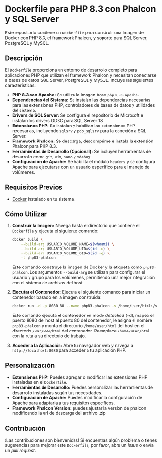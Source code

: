 # Dockerfile para PHP 8.3 con Phalcon y SQL Server

Este repositorio contiene un `Dockerfile` para construir una imagen de Docker con PHP 8.3, el framework Phalcon, y soporte para SQL Server, PostgreSQL y MySQL.

## Descripción

El `Dockerfile` proporciona un entorno de desarrollo completo para aplicaciones PHP que utilizan el framework Phalcon y necesitan conectarse a bases de datos SQL Server, PostgreSQL y MySQL. Incluye las siguientes características:

* **PHP 8.3 con Apache:** Se utiliza la imagen base `php:8.3-apache`.
* **Dependencias del Sistema:** Se instalan las dependencias necesarias para las extensiones PHP, controladores de bases de datos y utilidades del sistema.
* **Drivers de SQL Server:** Se configura el repositorio de Microsoft e instalan los drivers ODBC para SQL Server 18.
* **Extensiones PHP:** Se instalan y habilitan las extensiones PHP necesarias, incluyendo `sqlsrv` y `pdo_sqlsrv` para la conexión a SQL Server.
* **Framework Phalcon:** Se descarga, descomprime e instala la extensión Phalcon para PHP 8.3.
* **Herramientas de Desarrollo (Opcional):** Se incluyen herramientas de desarrollo como `git`, `vim`, `nano` y `xdebug`.
* **Configuración de Apache:** Se habilita el módulo `headers` y se configura Apache para ejecutarse con un usuario específico para el manejo de volúmenes.

## Requisitos Previos

* [Docker](https://www.docker.com/) instalado en tu sistema.

## Cómo Utilizar

1.  **Construir la Imagen:**
    Navega hasta el directorio que contiene el `Dockerfile` y ejecuta el siguiente comando:

    ```bash
    docker build \
        --build-arg USUARIO_VOLUME_NAME=$(whoami) \
        --build-arg USUARIO_VOLUME_UID=$(id -u) \
        --build-arg USUARIO_VOLUME_GID=$(id -g) \
        -t php83-phalcon .
    ```

    Este comando construye la imagen de Docker y la etiqueta como `php83-phalcon`. Los argumentos `--build-arg` se utilizan para configurar el usuario y grupo para los volúmenes, permitiendo una mejor integración con el sistema de archivos del host.

2.  **Ejecutar el Contenedor:**
    Ejecuta el siguiente comando para iniciar un contenedor basado en la imagen construida:

    ```bash
    docker run -d -p 8080:80 --name php83-phalcon -v /home/user/html:/var/www/html php83-phalcon:latest
    ```

    Este comando ejecuta el contenedor en modo *detached* (-d), mapea el puerto 8080 del host al puerto 80 del contenedor, le asigna el nombre `php83-phalcon` y monta el directorio `/home/user/html` del host en el directorio `/var/www/html` del contenedor. Reemplace `/home/user/html` con la ruta a su directorio de trabajo.

3.  **Acceder a la Aplicación:**
    Abre tu navegador web y navega a `http://localhost:8080` para acceder a tu aplicación PHP.

## Personalización

* **Extensiones PHP:** Puedes agregar o modificar las extensiones PHP instaladas en el `Dockerfile`.
* **Herramientas de Desarrollo:** Puedes personalizar las herramientas de desarrollo instaladas según tus necesidades.
* **Configuración de Apache:** Puedes modificar la configuración de Apache para adaptarla a tus requisitos específicos.
* **Framework Phalcon Version:** puedes ajustar la version de phalcon modificando la url de descarga del archivo .zip

## Contribución

¡Las contribuciones son bienvenidas! Si encuentras algún problema o tienes sugerencias para mejorar este `Dockerfile`, por favor, abre un *issue* o envía un *pull request*.
